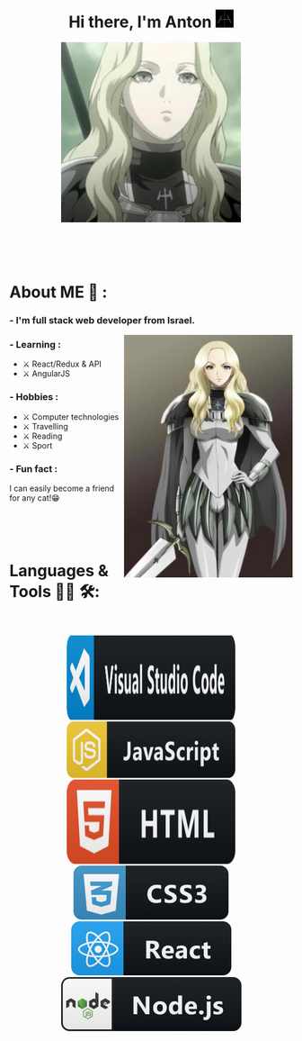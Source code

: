 <h1 align="center">Hi there, I'm Anton <img src="https://github.com/TaskForce73/TaskForce73/blob/main/testFolder/download.png" alt="Claymore" height="32" width="32" /></h1>
<p align="center"><img src="https://github.com/TaskForce73/TaskForce73/blob/main/testFolder/opening.JPG" alt="Teresa Of The Faint Smile" height="320" width="320"/></p>


</br>
</br>
</br>


# About ME 💬 :

### - I'm full stack web developer from Israel.

<img hight="200" width="300" alt="GIF" align="right" src="https://github.com/TaskForce73/TaskForce73/blob/main/testFolder/IMG_3704.JPG">

### - Learning :
- ⚔ React/Redux & API
- ⚔ AngularJS

### - Hobbies : 
- ⚔ Computer technologies
- ⚔ Travelling 
- ⚔ Reading 
- ⚔ Sport

### - Fun fact :
I can easily become a friend for any cat!😁

</br>
</br>
</br>

# Languages & Tools 👨‍💻 🛠:
</br>

<p align="center">
<!-- For more icons please follow  https://github.com/MikeCodesDotNET/ColoredBadges -->
<img src="https://github.com/TaskForce73/TaskForce73/blob/main/testFolder/visualstudio_code%403x.png" alt="vs code" width="300" height="150">
<img src="https://github.com/TaskForce73/TaskForce73/blob/main/testFolder/js%403x.png" alt="js" width="300" height="100">
<img src="https://github.com/TaskForce73/TaskForce73/blob/main/testFolder/html%403x.png" alt="html" width="300" height="150">
</br>
<img src="https://github.com/TaskForce73/TaskForce73/blob/main/testFolder/css3%403x.png" alt="css" width="" hight="">
<img src="https://github.com/TaskForce73/TaskForce73/blob/main/testFolder/react%403x.png" alt="react" width="" hight="">
<img src="https://github.com/TaskForce73/TaskForce73/blob/main/testFolder/nodejs%403x.png" alt="nodeJS" width="" hight="">
</p>


</br>
</br>
</br>
